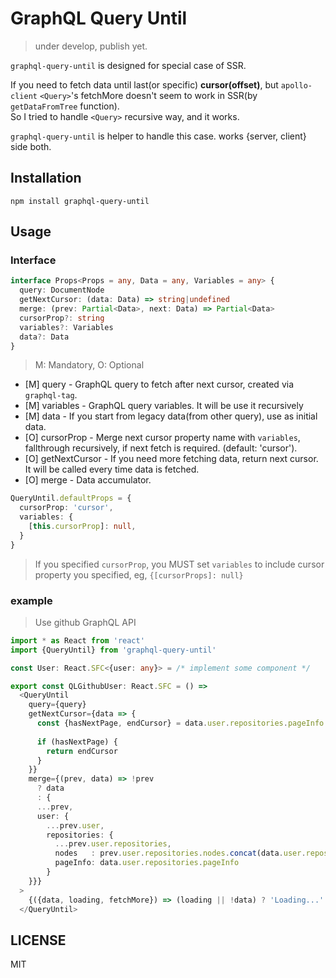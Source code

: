 # GraphQL Query Until

> under develop, publish yet.

`graphql-query-until` is designed for special case of SSR.

If you need to fetch data until last(or specific) **cursor(offset)**, but `apollo-client` `<Query>`'s fetchMore doesn't seem to work in SSR(by `getDataFromTree` function).  
So I tried to handle `<Query>` recursive way, and it works.

`graphql-query-until` is helper to handle this case. works {server, client} side both.

## Installation

`npm install graphql-query-until`

## Usage

### Interface 
```typescript
interface Props<Props = any, Data = any, Variables = any> {
  query: DocumentNode
  getNextCursor: (data: Data) => string|undefined
  merge: (prev: Partial<Data>, next: Data) => Partial<Data>
  cursorProp?: string
  variables?: Variables
  data?: Data
}
```

> M: Mandatory, O: Optional

- [M] query - GraphQL query to fetch after next cursor, created via `graphql-tag`.
- [M] variables - GraphQL query variables. It will be use it recursively
- [M] data - If you start from legacy data(from other query), use as initial data.
- [O] cursorProp - Merge next cursor property name with `variables`, fallthrough recursively, if next fetch is required. (default: 'cursor').
- [O] getNextCursor - If you need more fetching data, return next cursor. It will be called every time data is fetched.
- [O] merge - Data accumulator.

```typescript
QueryUntil.defaultProps = {
  cursorProp: 'cursor',
  variables: {
    [this.cursorProp]: null,
  }
}
````

> If you specified `cursorProp`, you MUST set `variables` to include cursor property you specified, eg, `{[cursorProps]: null}`

### example

> Use github GraphQL API

```typescript jsx
import * as React from 'react'
import {QueryUntil} from 'graphql-query-until'

const User: React.SFC<{user: any}> = /* implement some component */

export const QLGithubUser: React.SFC = () =>
  <QueryUntil
    query={query}
    getNextCursor={data => {
      const {hasNextPage, endCursor} = data.user.repositories.pageInfo
      
      if (hasNextPage) {
        return endCursor
      }
    }}
    merge={(prev, data) => !prev
      ? data
      : {
      ...prev,
      user: {
        ...prev.user,
        repositories: {
          ...prev.user.repositories,
          nodes   : prev.user.repositories.nodes.concat(data.user.repositories.nodes),
          pageInfo: data.user.repositories.pageInfo
        }
    }}}
  >
    {({data, loading, fetchMore}) => (loading || !data) ? 'Loading...' : <User {...data}/> }
  </QueryUntil>
```

## LICENSE

MIT
